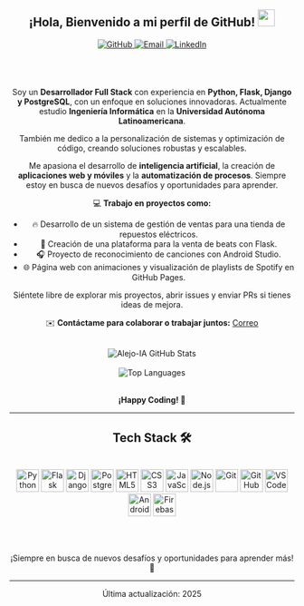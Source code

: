 <div align="center">
<h2>¡Hola, Bienvenido a mi perfil de GitHub! <img src="https://github.com/abdoachhoubi/abdoachhoubi/blob/main/gifs/Hi.gif" width="30"></h2>

<a href="https://github.com/Alejo-IA" target="_blank">
<img src="https://img.shields.io/badge/GitHub-%23121011.svg?style=for-the-badge&logo=github&logoColor=white" alt="GitHub" style="margin-bottom: 5px;" />
</a>
<a href="mailto:alejandro.workspace@outlook.com" target="_blank">
<img src="https://img.shields.io/badge/Email-%23D14836.svg?style=for-the-badge&logo=gmail&logoColor=white" alt="Email" style="margin-bottom: 5px;" />
</a>
<a href="https://linkedin.com/in/" target="_blank">
<img src="https://img.shields.io/badge/LinkedIn-%230A66C2.svg?style=for-the-badge&logo=linkedin&logoColor=white" alt="LinkedIn" style="margin-bottom: 5px;" />
</a>

<br /><br />

Soy un **Desarrollador Full Stack** con experiencia en **Python, Flask, Django y PostgreSQL**, con un enfoque en soluciones innovadoras. Actualmente estudio **Ingeniería Informática** en la **Universidad Autónoma Latinoamericana**. 

También me dedico a la personalización de sistemas y optimización de código, creando soluciones robustas y escalables.

Me apasiona el desarrollo de **inteligencia artificial**, la creación de **aplicaciones web y móviles** y la **automatización de procesos**. Siempre estoy en busca de nuevos desafíos y oportunidades para aprender.

💻 **Trabajo en proyectos como:**
- 🔥 Desarrollo de un sistema de gestión de ventas para una tienda de repuestos eléctricos.
- 🎵 Creación de una plataforma para la venta de beats con Flask.
- 🎧 Proyecto de reconocimiento de canciones con Android Studio.
- 🌐 Página web con animaciones y visualización de playlists de Spotify en GitHub Pages.

Siéntete libre de explorar mis proyectos, abrir issues y enviar PRs si tienes ideas de mejora.<br />

✉️ **Contáctame para colaborar o trabajar juntos:** [Correo](mailto:alejandro.workspace@outlook.com)

<br />

<img align="center" src="https://github-readme-stats.vercel.app/api?username=Alejo-IA&include_all_commits=true&count_private=true&show_icons=true&line_height=30&title_color=00FF00&icon_color=00FF00&text_color=D3D3D3&bg_color=0A0A0A" alt="Alejo-IA GitHub Stats">
<br />
<br />
<img src="https://github-readme-stats.vercel.app/api/top-langs/?username=Alejo-IA&layout=compact&theme=dark&bg_color=0A0A0A" alt="Top Languages"/>
<br /><br />

**¡Happy Coding! 🚀**
</div>

---

<div align="center">

## Tech Stack 🛠️

<br />
<a href="https://www.python.org" target="_blank"><img height="40" src="https://cdn.jsdelivr.net/gh/devicons/devicon/icons/python/python-original.svg" alt="Python"></a>
<a href="https://flask.palletsprojects.com" target="_blank"><img height="40" src="https://cdn.jsdelivr.net/gh/devicons/devicon/icons/flask/flask-original.svg" alt="Flask"></a>
<a href="https://www.djangoproject.com" target="_blank"><img height="40" src="https://cdn.jsdelivr.net/gh/devicons/devicon/icons/django/django-plain.svg" alt="Django"></a>
<a href="https://www.postgresql.org" target="_blank"><img height="40" src="https://cdn.jsdelivr.net/gh/devicons/devicon/icons/postgresql/postgresql-original.svg" alt="PostgreSQL"></a>
<a href="https://developer.mozilla.org/en-US/docs/Web/HTML" target="_blank"><img height="40" src="https://cdn.jsdelivr.net/gh/devicons/devicon/icons/html5/html5-original.svg" alt="HTML5"></a>
<a href="https://developer.mozilla.org/en-US/docs/Web/CSS" target="_blank"><img height="40" src="https://cdn.jsdelivr.net/gh/devicons/devicon/icons/css3/css3-original.svg" alt="CSS3"></a>
<a href="https://developer.mozilla.org/en-US/docs/Web/JavaScript" target="_blank"><img height="40" src="https://cdn.jsdelivr.net/gh/devicons/devicon/icons/javascript/javascript-original.svg" alt="JavaScript"></a>
<a href="https://nodejs.org" target="_blank"><img height="40" src="https://cdn.jsdelivr.net/gh/devicons/devicon/icons/nodejs/nodejs-original.svg" alt="Node.js"></a>
<a href="https://git-scm.com/" target="_blank"><img height="40" src="https://cdn.jsdelivr.net/gh/devicons/devicon/icons/git/git-original.svg" alt="Git"></a>
<a href="https://github.com/" target="_blank"><img height="40" src="https://cdn.jsdelivr.net/gh/devicons/devicon/icons/github/github-original.svg" alt="GitHub"></a>
<a href="https://code.visualstudio.com/" target="_blank"><img height="40" src="https://cdn.jsdelivr.net/gh/devicons/devicon/icons/vscode/vscode-original.svg" alt="VS Code"></a>
<a href="https://www.android.com" target="_blank"><img height="40" src="https://cdn.jsdelivr.net/gh/devicons/devicon/icons/android/android-original.svg" alt="Android"></a>
<a href="https://firebase.google.com" target="_blank"><img height="40" src="https://cdn.jsdelivr.net/gh/devicons/devicon/icons/firebase/firebase-plain.svg" alt="Firebase"></a>

<br /><br />

¡Siempre en busca de nuevos desafíos y oportunidades para aprender más! 🚀

</div>

---

<div align="center">
Última actualización: 2025
</div>
